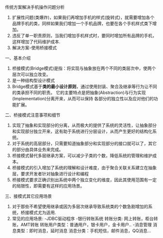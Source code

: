 
传统方案解决手机操作问题分析
1) 扩展性问题(类爆炸)，如果我们再增加手机的样式(旋转式)，就需要增加各个品牌手机的类，同样如果我们增加一个手机品牌，也要在各个手机样式类下增加。
2) 违反了单一职责原则，当我们增加手机样式时，要同时增加所有品牌的手机，这样增加了代码维护成本.
3) 解决方案-使用桥接模式


一、基本介绍
1) 桥接模式(Bridge模式)是指：将实现与抽象放在两个不同的类层次中，使两个层次可以独立改变。
2) 是一种结构型设计模式
3) Bridge模式基于**类的最小设计原则**，通过使用封装、聚合及继承等行为让不同的类承担不同的职责。
   它的主要特点是把抽象(Abstraction)与行为实现(Implementation)分离开来，从而可以保持
   各部分的独立性以及应对他们的功能扩展。
   
二、桥接模式注意事项和细节
1) 实现了抽象和实现部分的分离，从而极大的提供了系统的灵活性，让抽象部分和实现部分独立开来，这有助于系统进行分层设计，从而产生更好的结构化系统。
2) 对于系统的高层部分，只需要知道抽象部分和实现部分的接口就可以了，其它的部分由具体业务来完成。
3) 桥接模式替代多层继承方案，可以减少子类的个数，降低系统的管理和维护成本。
4) 桥接模式的引入增加了系统的理解和设计难度，由于聚合关联关系建立在抽象层，要求开发者针对抽象进行设计和编程
5) 桥接模式要求正确识别出系统中两个独立变化的维度，因此其使用范围有一定的局限性，即需要有这样的应用场景。
   
三、接模式其它应用场景
1) 对于那些不希望使用继承或因为多层次继承导致系统类的个数急剧增加的系统，桥接模式尤为适用.
2) 常见的应用场景:
-JDBC驱动程序
-银行转账系统
转账分类: 网上转账，柜台转账，AMT转账
转账用户类型：普通用户，银卡用户，金卡用户..
-消息管理
消息类型：即时消息，延时消息
消息分类：手机短信，邮件消息，QQ消息...
   